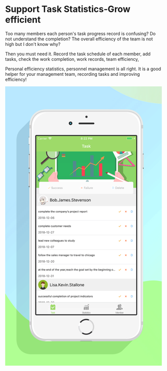 # Support Task Statistics-Grow efficient


Too many members each person's task progress record is confusing?
Do not understand the completion?
The overall efficiency of the team is not high but I don't know why?

Then you must need it. Record the task schedule of each member, add tasks, check the work completion, work records, team efficiency,

Personal efficiency statistics, personnel management is all right. It is a good helper for your management team, recording tasks and improving efficiency!


![image](https://github.com/TaskStatistics/Support/blob/master/1.png)
